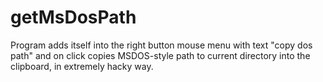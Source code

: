 # getMsDosPath
Program adds itself into the right button mouse menu with text "copy dos path" and on click copies MSDOS-style path to current directory into the clipboard, in extremely hacky way.
